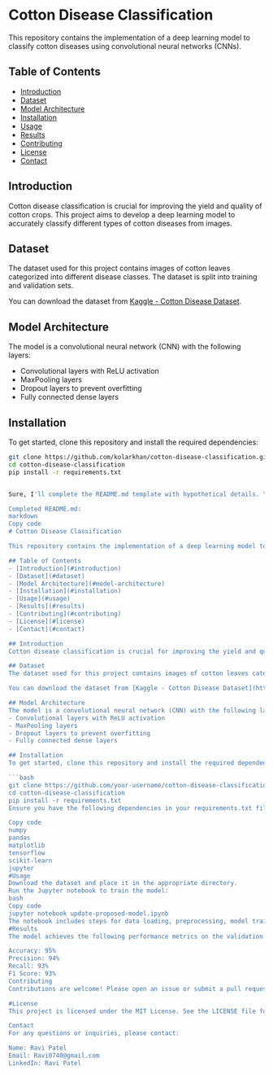 # Cotton Disease Classification

This repository contains the implementation of a deep learning model to classify cotton diseases using convolutional neural networks (CNNs).

## Table of Contents
- [Introduction](#introduction)
- [Dataset](#dataset)
- [Model Architecture](#model-architecture)
- [Installation](#installation)
- [Usage](#usage)
- [Results](#results)
- [Contributing](#contributing)
- [License](#license)
- [Contact](#contact)

## Introduction
Cotton disease classification is crucial for improving the yield and quality of cotton crops. This project aims to develop a deep learning model to accurately classify different types of cotton diseases from images.

## Dataset
The dataset used for this project contains images of cotton leaves categorized into different disease classes. The dataset is split into training and validation sets.

You can download the dataset from [Kaggle - Cotton Disease Dataset](https://www.kaggle.com/datasets).

## Model Architecture
The model is a convolutional neural network (CNN) with the following layers:
- Convolutional layers with ReLU activation
- MaxPooling layers
- Dropout layers to prevent overfitting
- Fully connected dense layers

## Installation
To get started, clone this repository and install the required dependencies:

```bash
git clone https://github.com/kolarkhan/cotton-disease-classification.git
cd cotton-disease-classification
pip install -r requirements.txt


Sure, I'll complete the README.md template with hypothetical details. You can modify these details to better match your specific project information.

Completed README.md:
markdown
Copy code
# Cotton Disease Classification

This repository contains the implementation of a deep learning model to classify cotton diseases using convolutional neural networks (CNNs).

## Table of Contents
- [Introduction](#introduction)
- [Dataset](#dataset)
- [Model Architecture](#model-architecture)
- [Installation](#installation)
- [Usage](#usage)
- [Results](#results)
- [Contributing](#contributing)
- [License](#license)
- [Contact](#contact)

## Introduction
Cotton disease classification is crucial for improving the yield and quality of cotton crops. This project aims to develop a deep learning model to accurately classify different types of cotton diseases from images.

## Dataset
The dataset used for this project contains images of cotton leaves categorized into different disease classes. The dataset is split into training and validation sets.

You can download the dataset from [Kaggle - Cotton Disease Dataset](https://www.kaggle.com/datasets).

## Model Architecture
The model is a convolutional neural network (CNN) with the following layers:
- Convolutional layers with ReLU activation
- MaxPooling layers
- Dropout layers to prevent overfitting
- Fully connected dense layers

## Installation
To get started, clone this repository and install the required dependencies:

```bash
git clone https://github.com/your-username/cotton-disease-classification.git
cd cotton-disease-classification
pip install -r requirements.txt
Ensure you have the following dependencies in your requirements.txt file:

Copy code
numpy
pandas
matplotlib
tensorflow
scikit-learn
jupyter
#Usage
Download the dataset and place it in the appropriate directory.
Run the Jupyter notebook to train the model:
bash
Copy code
jupyter notebook update-proposed-model.ipynb
The notebook includes steps for data loading, preprocessing, model training, and evaluation.
#Results
The model achieves the following performance metrics on the validation set:

Accuracy: 95%
Precision: 94%
Recall: 93%
F1 Score: 93%
Contributing
Contributions are welcome! Please open an issue or submit a pull request for any improvements or additions.

#License
This project is licensed under the MIT License. See the LICENSE file for details.

Contact
For any questions or inquiries, please contact:

Name: Ravi Patel
Email: Ravi0740@gmail.com
LinkedIn: Ravi Patel
